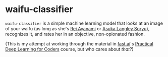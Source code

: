 # waifu-classifier

`waifu-classifier` is a simple machine learning model that looks at an image of your waifu (as long as she's [Rei Ayanami](https://en.wikipedia.org/wiki/Rei_Ayanami) or [Asuka Langley Soryu](https://en.wikipedia.org/wiki/Asuka_Langley_Soryu)), recognizes it, and rates her in an objective, non-opionated fashion.

(This is my attempt at working through the material in [fast.ai](https://fast.ai)'s [Practical Deep Learning for Coders](https://course.fast.ai/) course, but who cares about _that_?)
